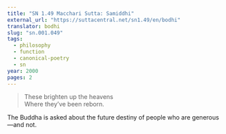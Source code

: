 ```yaml
---
title: "SN 1.49 Macchari Sutta: Samiddhi"
external_url: "https://suttacentral.net/sn1.49/en/bodhi"
translator: bodhi
slug: "sn.001.049"
tags:
  - philosophy
  - function
  - canonical-poetry
  - sn
year: 2000
pages: 2
---
```


> These brighten up the heavens  
Where they’ve been reborn.

The Buddha is asked about the future destiny of people who are generous—and not.

